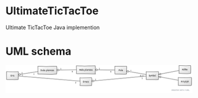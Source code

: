 # UltimateTicTacToe
Ultimate TicTacToe Java implemention 

# UML schema
![UML diagram](https://github.com/Ultimate-TicTacToe-Java/UltimateTicTacToe/blob/master/Info/uml_diagram.png?raw=true)
